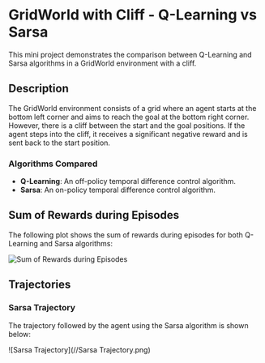 # GridWorld with Cliff - Q-Learning vs Sarsa

This mini project demonstrates the comparison between Q-Learning and Sarsa algorithms in a GridWorld environment with a cliff.

## Description

The GridWorld environment consists of a grid where an agent starts at the bottom left corner and aims to reach the goal at the bottom right corner. However, there is a cliff between the start and the goal positions. If the agent steps into the cliff, it receives a significant negative reward and is sent back to the start position. 

### Algorithms Compared

- **Q-Learning**: An off-policy temporal difference control algorithm.
- **Sarsa**: An on-policy temporal difference control algorithm.

## Sum of Rewards during Episodes

The following plot shows the sum of rewards during episodes for both Q-Learning and Sarsa algorithms:

![Sum of Rewards during Episodes](https://github.com/tarhanefe/q-vs-sarsa-comparsion/blob/main/Q_Learning%20vs%20Sarsa.png)

## Trajectories

### Sarsa Trajectory

The trajectory followed by the agent using the Sarsa algorithm is shown below:

![Sarsa Trajectory](//Sarsa Trajectory.png)

